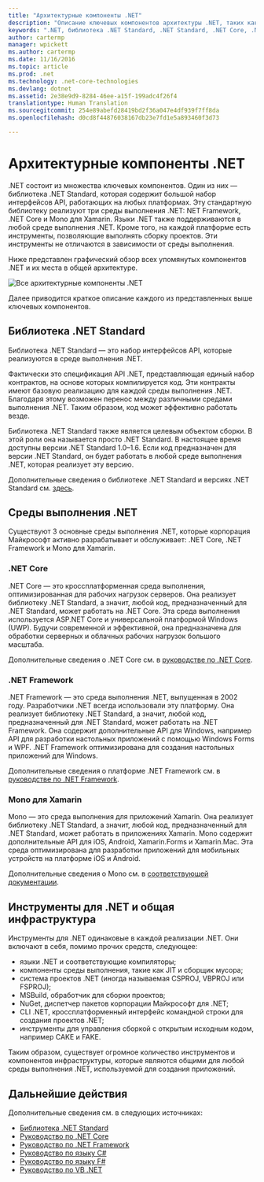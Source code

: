 ```yaml
---
title: "Архитектурные компоненты .NET"
description: "Описание ключевых компонентов архитектуры .NET, таких как библиотека .NET Standard, среды выполнения .NET и инструменты."
keywords: ".NET, библиотека .NET Standard, .NET Standard, .NET Core, .NET Framework, Xamarin, MSBuild, C#, F #, VB и компиляторы"
author: cartermp
manager: wpickett
ms.author: cartermp
ms.date: 11/16/2016
ms.topic: article
ms.prod: .net
ms.technology: .net-core-technologies
ms.devlang: dotnet
ms.assetid: 2e38e9d9-8284-46ee-a15f-199adc4f26f4
translationtype: Human Translation
ms.sourcegitcommit: 254e89abefd28419bd2f36a047e4df939f7ff8da
ms.openlocfilehash: d0cd8f44876038167db23e7fd1e5a893460f3d73

---
```


# <a name="net-architectural-components"></a>Архитектурные компоненты .NET

.NET состоит из множества ключевых компонентов.  Один из них — библиотека .NET Standard, которая содержит большой набор интерфейсов API, работающих на любых платформах.  Эту стандартную библиотеку реализуют три среды выполнения .NET: NET Framework, .NET Core и Mono для Xamarin.  Языки .NET также поддерживаются в любой среде выполнения .NET.  Кроме того, на каждой платформе есть инструменты, позволяющие выполнять сборку проектов.  Эти инструменты не отличаются в зависимости от среды выполнения.

Ниже представлен графический обзор всех упомянутых компонентов .NET и их места в общей архитектуре.

![Все архитектурные компоненты .NET](media/components.png)

Далее приводится краткое описание каждого из представленных выше ключевых компонентов.  

## <a name="net-standard-library"></a>Библиотека .NET Standard

Библиотека .NET Standard — это набор интерфейсов API, которые реализуются в среде выполнения .NET.

Фактически это спецификация API .NET, представляющая единый набор контрактов, на основе которых компилируется код.  Эти контракты имеют базовую реализацию для каждой среды выполнения .NET.  Благодаря этому возможен перенос между различными средами выполнения .NET. Таким образом, код может эффективно работать везде.

Библиотека .NET Standard также является целевым объектом сборки. В этой роли она называется просто .NET Standard.  В настоящее время доступны версии .NET Standard 1.0–1.6.  Если код предназначен для версии .NET Standard, он будет работать в любой среде выполнения .NET, которая реализует эту версию.

Дополнительные сведения о библиотеке .NET Standard и версиях .NET Standard см. [здесь](library.md).

## <a name="net-runtimes"></a>Среды выполнения .NET

Существуют 3 основные среды выполнения .NET, которые корпорация Майкрософт активно разрабатывает и обслуживает: .NET Core, .NET Framework и Mono для Xamarin.

### <a name="net-core"></a>.NET Core

.NET Core — это кроссплатформенная среда выполнения, оптимизированная для рабочих нагрузок серверов.  Она реализует библиотеку .NET Standard, а значит, любой код, предназначенный для .NET Standard, может работать на .NET Core.  Эта среда выполнения используется ASP.NET Core и универсальной платформой Windows (UWP).  Будучи современной и эффективной, она предназначена для обработки серверных и облачных рабочих нагрузок большого масштаба.

Дополнительные сведения о .NET Core см. в [руководстве по .NET Core](../core/index.md).

### <a name="net-framework"></a>.NET Framework

.NET Framework — это среда выполнения .NET, выпущенная в 2002 году.  Разработчики .NET всегда использовали эту платформу.  Она реализует библиотеку .NET Standard, а значит, любой код, предназначенный для .NET Standard, может работать на .NET Framework.  Она содержит дополнительные API для Windows, например API для разработки настольных приложений с помощью Windows Forms и WPF.  .NET Framework оптимизирована для создания настольных приложений для Windows.

Дополнительные сведения о платформе .NET Framework см. в [руководстве по .NET Framework](../framework/index.md).

### <a name="mono-for-xamarin"></a>Mono для Xamarin

Mono — это среда выполнения для приложений Xamarin.  Она реализует библиотеку .NET Standard, а значит, любой код, предназначенный для .NET Standard, может работать в приложениях Xamarin.  Mono содержит дополнительные API для iOS, Android, Xamarin.Forms и Xamarin.Mac.  Эта среда оптимизирована для разработки приложений для мобильных устройств на платформе iOS и Android.

Дополнительные сведения о Mono см. в [соответствующей документации](http://www.mono-project.com/docs/).

## <a name="net-tooling-and-common-infrastructure"></a>Инструменты для .NET и общая инфраструктура

Инструменты для .NET одинаковые в каждой реализации .NET.  Они включают в себя, помимо прочих средств, следующее:

* языки .NET и соответствующие компиляторы;
* компоненты среды выполнения, такие как JIT и сборщик мусора;
* система проектов .NET (иногда называемая CSPROJ, VBPROJ или FSPROJ);
* MSBuild, обработчик для сборки проектов;
* NuGet, диспетчер пакетов корпорации Майкрософт для .NET;
* CLI .NET, кроссплатформенный интерфейс командной строки для создания проектов .NET;
* инструменты для управления сборкой с открытым исходным кодом, например CAKE и FAKE.

Таким образом, существует огромное количество инструментов и компонентов инфраструктуры, которые являются общими для любой среды выполнения .NET, используемой для создания приложений.

## <a name="next-steps"></a>Дальнейшие действия

Дополнительные сведения см. в следующих источниках:

* [Библиотека .NET Standard](library.md)
* [Руководство по .NET Core](../core/index.md)
* [Руководство по .NET Framework](../framework/index.md)
* [Руководство по языку C#](../csharp/index.md)
* [Руководство по языку F#](../csharp/index.md)
* [Руководство по VB .NET](../csharp/index.md)


<!--HONumber=Nov16_HO3-->



